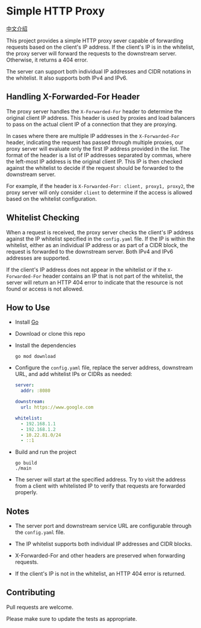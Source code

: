 # Simple HTTP Proxy
[中文介绍](./README_CN.md)

This project provides a simple HTTP proxy sever capable of forwarding requests based on the client's IP address. If the client's IP is in the whitelist, the proxy server will forward the requests to the downstream server. Otherwise, it returns a 404 error.

The server can support both individual IP addresses and CIDR notations in the whitelist. It also supports both IPv4 and IPv6.

## Handling X-Forwarded-For Header

The proxy server handles the `X-Forwarded-For` header to determine the original client IP address. This header is used by proxies and load balancers to pass on the actual client IP of a connection that they are proxying.

In cases where there are multiple IP addresses in the `X-Forwarded-For` header, indicating the request has passed through multiple proxies, our proxy server will evaluate only the first IP address provided in the list. The format of the header is a list of IP addresses separated by commas, where the left-most IP address is the original client IP. This IP is then checked against the whitelist to decide if the request should be forwarded to the downstream server.

For example, if the header is `X-Forwarded-For: client, proxy1, proxy2`, the proxy server will only consider `client` to determine if the access is allowed based on the whitelist configuration.

## Whitelist Checking

When a request is received, the proxy server checks the client's IP address against the IP whitelist specified in the `config.yaml` file. If the IP is within the whitelist, either as an individual IP address or as part of a CIDR block, the request is forwarded to the downstream server. Both IPv4 and IPv6 addresses are supported.

If the client's IP address does not appear in the whitelist or if the `X-Forwarded-For` header contains an IP that is not part of the whitelist, the server will return an HTTP 404 error to indicate that the resource is not found or access is not allowed.

## How to Use

- Install [Go](https://golang.org/doc/install)

- Download or clone this repo

- Install the dependencies

  ```shell
  go mod download
  ```

- Configure the `config.yaml` file, replace the server address, downstream URL, and add whitelist IPs or CIDRs as needed:

  ```yaml
  server:
    addr: :8080

  downstream:
    url: https://www.google.com

  whitelist:
    - 192.168.1.1
    - 192.168.1.2
    - 10.22.81.0/24
    - ::1
  ```

- Build and run the project

  ```shell
  go build
  ./main
  ```

- The server will start at the specified address. Try to visit the address from a client with whitelisted IP to verify that requests are forwarded properly.

## Notes

- The server port and downstream service URL are configurable through the `config.yaml` file.

- The IP whitelist supports both individual IP addresses and CIDR blocks.

- X-Forwarded-For and other headers are preserved when forwarding requests.

- If the client's IP is not in the whitelist, an HTTP 404 error is returned.

## Contributing

Pull requests are welcome.

Please make sure to update the tests as appropriate.